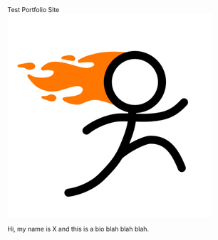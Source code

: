 <link rel="stylesheet" href="/lawrenceparry/TestSite/css.css">
Test Portfolio Site

<img src="assets/images/Test.png" class="center">

Hi, my name is X and this is a bio blah blah blah.
